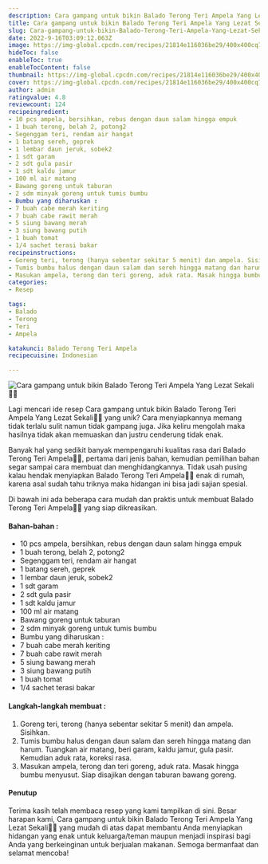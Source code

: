 ```yaml
---
description: Cara gampang untuk bikin Balado Terong Teri Ampela Yang Lezat Sekali"
title: Cara gampang untuk bikin Balado Terong Teri Ampela Yang Lezat Sekali
slug: Cara-gampang-untuk-bikin-Balado-Terong-Teri-Ampela-Yang-Lezat-Sekali
date: 2022-9-16T03:09:12.063Z
image: https://img-global.cpcdn.com/recipes/21814e116036be29/400x400cq70/photo.jpg
hideToc: false
enableToc: true
enableTocContent: false
thumbnail: https://img-global.cpcdn.com/recipes/21814e116036be29/400x400cq70/photo.jpg
cover: https://img-global.cpcdn.com/recipes/21814e116036be29/400x400cq70/photo.jpg
author: admin
ratingvalue: 4.8
reviewcount: 124
recipeingredient:
- 10 pcs ampela, bersihkan, rebus dengan daun salam hingga empuk
- 1 buah terong, belah 2, potong2
- Segenggam teri, rendam air hangat
- 1 batang sereh, geprek
- 1 lembar daun jeruk, sobek2
- 1 sdt garam
- 2 sdt gula pasir
- 1 sdt kaldu jamur
- 100 ml air matang
- Bawang goreng untuk taburan
- 2 sdm minyak goreng untuk tumis bumbu
- Bumbu yang diharuskan :
- 7 buah cabe merah keriting
- 7 buah cabe rawit merah
- 5 siung bawang merah
- 3 siung bawang putih
- 1 buah tomat
- 1/4 sachet terasi bakar
recipeinstructions:
- Goreng teri, terong (hanya sebentar sekitar 5 menit) dan ampela. Sisihkan.
- Tumis bumbu halus dengan daun salam dan sereh hingga matang dan harum. Tuangkan air matang, beri garam, kaldu jamur, gula pasir. Kemudian aduk rata, koreksi rasa.
- Masukan ampela, terong dan teri goreng, aduk rata. Masak hingga bumbu menyusut. Siap disajikan dengan taburan bawang goreng.
categories:
- Resep

tags:
- Balado
- Terong
- Teri
- Ampela

katakunci: Balado Terong Teri Ampela
recipecuisine: Indonesian

---
```


![Cara gampang untuk bikin Balado Terong Teri Ampela Yang Lezat Sekali👩‍🍳](https://img-global.cpcdn.com/recipes/21814e116036be29/400x400cq70/photo.jpg)

Lagi mencari ide resep Cara gampang untuk bikin Balado Terong Teri Ampela Yang Lezat Sekali👩‍🍳 yang unik? Cara menyiapkannya memang tidak terlalu sulit namun tidak gampang juga. Jika keliru mengolah maka hasilnya tidak akan memuaskan dan justru cenderung tidak enak.

Banyak hal yang sedikit banyak mempengaruhi kualitas rasa dari Balado Terong Teri Ampela👩‍🍳, pertama dari jenis bahan, kemudian pemilihan bahan segar sampai cara membuat dan menghidangkannya. Tidak usah pusing kalau hendak menyiapkan Balado Terong Teri Ampela👩‍🍳 enak di rumah, karena asal sudah tahu triknya maka hidangan ini bisa jadi sajian spesial.

Di bawah ini ada beberapa cara mudah dan praktis untuk membuat Balado Terong Teri Ampela👩‍🍳 yang siap dikreasikan.

<!--inarticleads1-->

#### Bahan-bahan :

- 10 pcs ampela, bersihkan, rebus dengan daun salam hingga empuk
- 1 buah terong, belah 2, potong2
- Segenggam teri, rendam air hangat
- 1 batang sereh, geprek
- 1 lembar daun jeruk, sobek2
- 1 sdt garam
- 2 sdt gula pasir
- 1 sdt kaldu jamur
- 100 ml air matang
- Bawang goreng untuk taburan
- 2 sdm minyak goreng untuk tumis bumbu
- Bumbu yang diharuskan :
- 7 buah cabe merah keriting
- 7 buah cabe rawit merah
- 5 siung bawang merah
- 3 siung bawang putih
- 1 buah tomat
- 1/4 sachet terasi bakar

<!--inarticleads2-->

#### Langkah-langkah membuat :

1. Goreng teri, terong (hanya sebentar sekitar 5 menit) dan ampela. Sisihkan.
1. Tumis bumbu halus dengan daun salam dan sereh hingga matang dan harum. Tuangkan air matang, beri garam, kaldu jamur, gula pasir. Kemudian aduk rata, koreksi rasa.
1. Masukan ampela, terong dan teri goreng, aduk rata. Masak hingga bumbu menyusut. Siap disajikan dengan taburan bawang goreng.

#### Penutup

Terima kasih telah membaca resep yang kami tampilkan di sini. Besar harapan kami, Cara gampang untuk bikin Balado Terong Teri Ampela Yang Lezat Sekali👩‍🍳 yang mudah di atas dapat membantu Anda menyiapkan hidangan yang enak untuk keluarga/teman maupun menjadi inspirasi bagi Anda yang berkeinginan untuk berjualan makanan. Semoga bermanfaat dan selamat mencoba!
